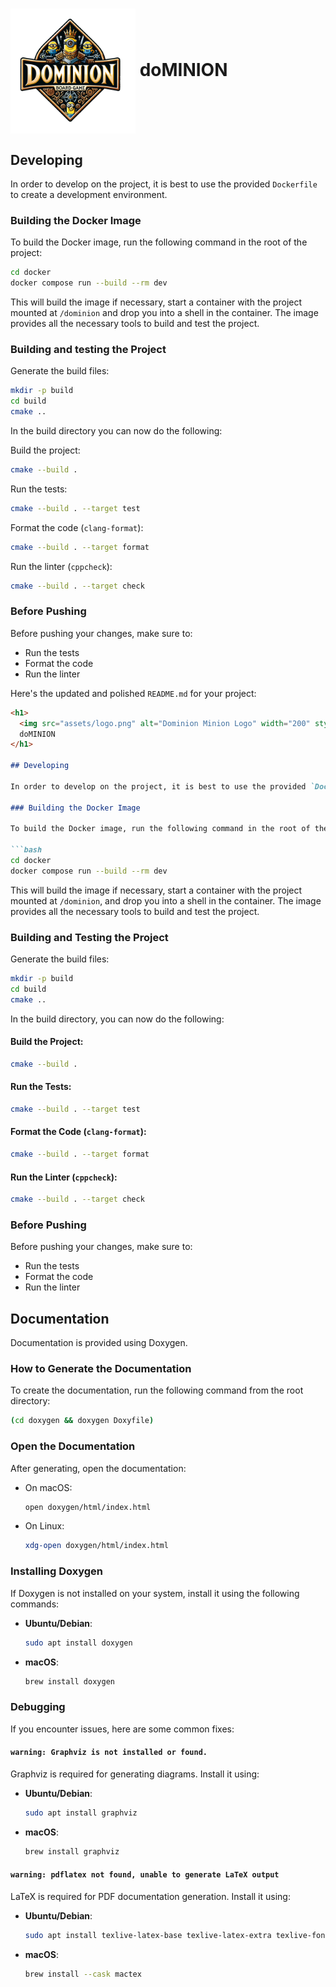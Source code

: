 <h1>
  <img src="assets/logo.png" alt="Dominion Minion Logo" width="200" style="vertical-align: middle;">
  doMINION
</h1>

## Developing

In order to develop on the project, it is best to use the provided `Dockerfile` to create a development environment.

### Building the Docker Image

To build the Docker image, run the following command in the root of the project:
```bash
cd docker
docker compose run --build --rm dev
```

This will build the image if necessary, start a container with the project mounted at `/dominion`
and drop you into a shell in the container.
The image provides all the necessary tools to build and test the project.

### Building and testing the Project

Generate the build files:
```bash
mkdir -p build
cd build
cmake ..
```

In the build directory you can now do the following:

Build the project:
```bash
cmake --build .
```

Run the tests:
```bash
cmake --build . --target test
```

Format the code (`clang-format`):
```bash
cmake --build . --target format
```

Run the linter (`cppcheck`):
```bash
cmake --build . --target check
```

### Before Pushing

Before pushing your changes, make sure to:
 - Run the tests
 - Format the code
 - Run the linter

Here's the updated and polished `README.md` for your project:

```markdown
<h1>
  <img src="assets/logo.png" alt="Dominion Minion Logo" width="200" style="vertical-align: middle;">
  doMINION
</h1>

## Developing

In order to develop on the project, it is best to use the provided `Dockerfile` to create a development environment.

### Building the Docker Image

To build the Docker image, run the following command in the root of the project:

```bash
cd docker
docker compose run --build --rm dev
```

This will build the image if necessary, start a container with the project mounted at `/dominion`,
and drop you into a shell in the container. The image provides all the necessary tools to build and test the project.

### Building and Testing the Project

Generate the build files:

```bash
mkdir -p build
cd build
cmake ..
```

In the build directory, you can now do the following:

#### Build the Project:
```bash
cmake --build .
```

#### Run the Tests:
```bash
cmake --build . --target test
```

#### Format the Code (`clang-format`):
```bash
cmake --build . --target format
```

#### Run the Linter (`cppcheck`):
```bash
cmake --build . --target check
```

### Before Pushing

Before pushing your changes, make sure to:
- Run the tests
- Format the code
- Run the linter

## Documentation

Documentation is provided using Doxygen.

### How to Generate the Documentation

To create the documentation, run the following command from the root directory:

```bash
(cd doxygen && doxygen Doxyfile)
```

### Open the Documentation

After generating, open the documentation:

- On macOS:
    ```bash
    open doxygen/html/index.html
    ```
- On Linux:
    ```bash
    xdg-open doxygen/html/index.html
    ```

### Installing Doxygen

If Doxygen is not installed on your system, install it using the following commands:

- **Ubuntu/Debian**:
    ```bash
    sudo apt install doxygen
    ```
- **macOS**:
    ```bash
    brew install doxygen
    ```

### Debugging

If you encounter issues, here are some common fixes:

#### `warning: Graphviz is not installed or found.`
Graphviz is required for generating diagrams. Install it using:

- **Ubuntu/Debian**:
    ```bash
    sudo apt install graphviz
    ```
- **macOS**:
    ```bash
    brew install graphviz
    ```

#### `warning: pdflatex not found, unable to generate LaTeX output`
LaTeX is required for PDF documentation generation. Install it using:

- **Ubuntu/Debian**:
    ```bash
    sudo apt install texlive-latex-base texlive-latex-extra texlive-fonts-recommended
    ```
- **macOS**:
    ```bash
    brew install --cask mactex
    ```
